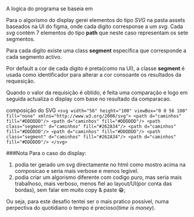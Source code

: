 A logica do programa se baseia em

Para o algorismo do display gerei elementos do tipo _SVG_ na pasta assets baseados na UI do figma,
onde cada digito corresponse a um _svg_. Cada _svg_ contém 7 elementos do tipo **path** que neste caso
representam os sete segmentos.

Para cada digito existe uma class **segment** específica que corresponde
a cada segmento activo.

Por default a cor de cada digito é preta(como na UI), a classe **segment** é usada como identificador para alterar
a cor consoante os resultados da requesição.

Quando o valor da requisição é obtido, é feita uma comparação e logo em seguida actualiza o display com base no
resultado da comparacao.

composição do SVG
`<svg width="56" height="100" viewBox="0 0 56 100" fill="none" xmlns="http://www.w3.org/2000/svg"> <path d="caminhos" fill="#DDDDDD"/> <path d="caminhos" fill="#DDDDDD"/> <path class="segment" d="caminhos" fill="#262A34"/> <path d="caminhos" fill="#DDDDDD"/> <path d="caminhos" fill="#DDDDDD"/> <path class="segment" d="caminhos" fill="#262A34"/> <path d="caminhos" fill="#DDDDDD"/> </svg>`

###Nota
Para o caso do display:

1.  podia ter gerado um svg directamente no html como mostro acima na composicao e seria mais verbose e menos legível.
2.  podia criar um algorismo diferente com codigo puro, mas seria mais trabalhoso, mais verboso, menos fiel ao layout/UI(por conta das bordas), sem falar em muito copy & paste 😁;

Ou seja, para este desafio tentei ser o mais pratico possível, numa perpectiva do quotidiano o tempo é precioso(_time is money_).
